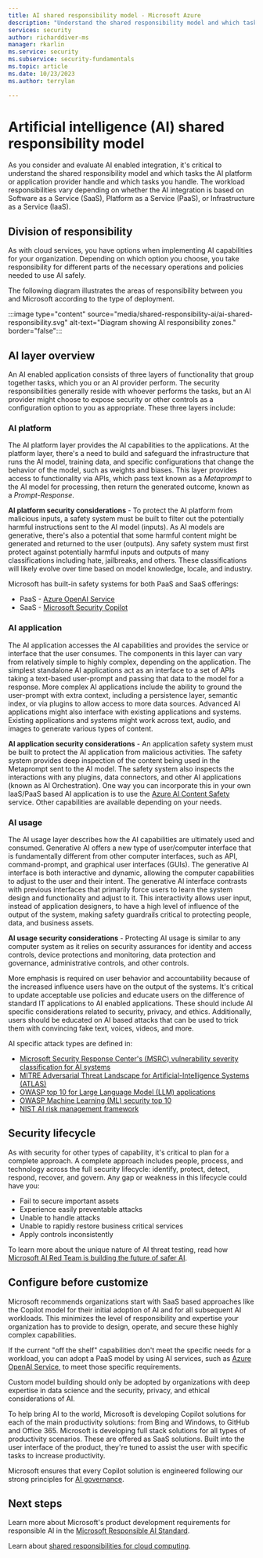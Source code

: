 ```yaml
---
title: AI shared responsibility model - Microsoft Azure
description: "Understand the shared responsibility model and which tasks are handled by the AI platform or application provider, and which tasks are handled by you."
services: security
author: richarddiver-ms
manager: rkarlin
ms.service: security
ms.subservice: security-fundamentals
ms.topic: article
ms.date: 10/23/2023
ms.author: terrylan

---
```

# Artificial intelligence (AI) shared responsibility model

As you consider and evaluate AI enabled integration, it's critical to understand the shared responsibility model and which tasks the AI platform or application provider handle and which tasks you handle. The workload responsibilities vary depending on whether the AI integration is based on Software as a Service (SaaS), Platform as a Service (PaaS), or Infrastructure as a Service (IaaS).

## Division of responsibility
As with cloud services, you have options when implementing AI capabilities for your organization. Depending on which option you choose, you take responsibility for different parts of the necessary operations and policies needed to use AI safely.

The following diagram illustrates the areas of responsibility between you and Microsoft according to the type of deployment.

:::image type="content" source="media/shared-responsibility-ai/ai-shared-responsibility.svg" alt-text="Diagram showing AI responsibility zones." border="false":::

## AI layer overview
An AI enabled application consists of three layers of functionality that group together tasks, which you or an AI provider perform. The security responsibilities generally reside with whoever performs the tasks, but an AI provider might choose to expose security or other controls as a configuration option to you as appropriate. These three layers include:

### AI platform
The AI platform layer provides the AI capabilities to the applications. At the platform layer, there's a need to build and safeguard the infrastructure that runs the AI model, training data, and specific configurations that change the behavior of the model, such as weights and biases. This layer provides access to functionality via APIs, which pass text known as a *Metaprompt* to the AI model for processing, then return the generated outcome, known as a *Prompt-Response*.

**AI platform security considerations** - To protect the AI platform from malicious inputs, a safety system must be built to filter out the potentially harmful instructions sent to the AI model (inputs). As AI models are generative, there's also a potential that some harmful content might be generated and returned to the user (outputs). Any safety system must first protect against potentially harmful inputs and outputs of many classifications including hate, jailbreaks, and others. These classifications will likely evolve over time based on model knowledge, locale, and industry.

Microsoft has built-in safety systems for both PaaS and SaaS offerings:

- PaaS - [Azure OpenAI Service](../../ai-services/openai/overview.md)
- SaaS - [Microsoft Security Copilot](https://www.microsoft.com/security/business/ai-machine-learning/microsoft-security-copilot)

### AI application
The AI application accesses the AI capabilities and provides the service or interface that the user consumes. The components in this layer can vary from relatively simple to highly complex, depending on the application. The simplest standalone AI applications act as an interface to a set of APIs taking a text-based user-prompt and passing that data to the model for a response. More complex AI applications include the ability to ground the user-prompt with extra context, including a persistence layer, semantic index, or via plugins to allow access to more data sources. Advanced AI applications might also interface with existing applications and systems. Existing applications and systems might work across text, audio, and images to generate various types of content.

**AI application security considerations** - An application safety system must be built to protect the AI application from malicious activities. The safety system provides deep inspection of the content being used in the Metaprompt sent to the AI model. The safety system also inspects the interactions with any plugins, data connectors, and other AI applications (known as AI Orchestration). One way you can incorporate this in your own IaaS/PaaS based AI application is to use the [Azure AI Content Safety](https://azure.microsoft.com/products/ai-services/ai-content-safety/) service. Other capabilities are available depending on your needs.

### AI usage
The AI usage layer describes how the AI capabilities are ultimately used and consumed. Generative AI offers a new type of user/computer interface that is fundamentally different from other computer interfaces, such as API, command-prompt, and graphical user interfaces (GUIs). The generative AI interface is both interactive and dynamic, allowing the computer capabilities to adjust to the user and their intent. The generative AI interface contrasts with previous interfaces that primarily force users to learn the system design and functionality and adjust to it. This interactivity allows user input, instead of application designers, to have a high level of influence of the output of the system, making safety guardrails critical to protecting people, data, and business assets.

**AI usage security considerations** - Protecting AI usage is similar to any computer system as it relies on security assurances for identity and access controls, device protections and monitoring, data protection and governance, administrative controls, and other controls.

More emphasis is required on user behavior and accountability because of the increased influence users have on the output of the systems. It's critical to update acceptable use policies and educate users on the difference of standard IT applications to AI enabled applications. These should include AI specific considerations related to security, privacy, and ethics. Additionally, users should be educated on AI based attacks that can be used to trick them with convincing fake text, voices, videos, and more.

AI specific attack types are defined in:

- [Microsoft Security Response Center's (MSRC) vulnerability severity classification for AI systems](https://www.microsoft.com/msrc/aibugbar)
- [MITRE Adversarial Threat Landscape for Artificial-Intelligence Systems (ATLAS)](https://atlas.mitre.org/)
- [OWASP top 10 for Large Language Model (LLM) applications](https://owasp.org/www-project-top-10-for-large-language-model-applications/)
- [OWASP Machine Learning (ML) security top 10](https://owasp.org/www-project-machine-learning-security-top-10/)
- [NIST AI risk management framework](https://www.nist.gov/itl/ai-risk-management-framework)

## Security lifecycle
As with security for other types of capability, it's critical to plan for a complete approach. A complete approach includes people, process, and technology across the full security lifecycle: identify, protect, detect, respond, recover, and govern. Any gap or weakness in this lifecycle could have you:

- Fail to secure important assets
- Experience easily preventable attacks
- Unable to handle attacks
- Unable to rapidly restore business critical services
- Apply controls inconsistently

To learn more about the unique nature of AI threat testing, read how [Microsoft AI Red Team is building the future of safer AI](https://www.microsoft.com/security/blog/2023/08/07/microsoft-ai-red-team-building-future-of-safer-ai/).

## Configure before customize
Microsoft recommends organizations start with SaaS based approaches  like the Copilot model for their initial adoption of AI and for all subsequent AI workloads. This minimizes the level of responsibility and expertise your organization has to provide to design, operate, and secure these highly complex capabilities.

If the current "off the shelf" capabilities don't meet the specific needs for a workload, you can adopt a PaaS model by using AI services, such as [Azure OpenAI Service](../../ai-services/openai/overview.md), to meet those specific requirements.

Custom model building should only be adopted by organizations with deep expertise in data science and the security, privacy, and ethical considerations of AI.

To help bring AI to the world, Microsoft is developing Copilot solutions for each of the main productivity solutions: from Bing and Windows, to GitHub and Office 365. Microsoft is developing full stack solutions for all types of productivity scenarios. These are offered as SaaS solutions. Built into the user interface of the product, they're tuned to assist the user with specific tasks to increase productivity.

Microsoft ensures that every Copilot solution is engineered following our strong principles for [AI governance](https://blogs.microsoft.com/on-the-issues/2023/05/25/how-do-we-best-govern-ai/).

## Next steps
Learn more about Microsoft's product development requirements for responsible AI in the [Microsoft Responsible AI Standard](https://www.microsoft.com/ai/principles-and-approach/).

Learn about [shared responsibilities for cloud computing](shared-responsibility.md).

